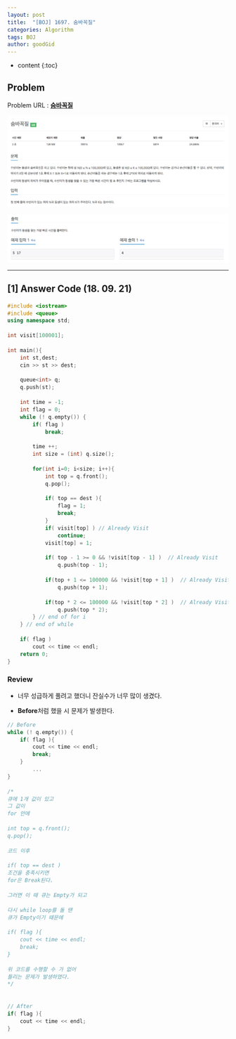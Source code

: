 ```yaml
---
layout: post
title:  "[BOJ] 1697. 숨바꼭질"
categories: Algorithm
tags: BOJ
author: goodGid
---
```

* content
{:toc}

## Problem

Problem URL : **[숨바꼭질](https://www.acmicpc.net/problem/1697)**












![](/assets/img/algorithm/1697_1.png)

![](/assets/img/algorithm/1697_2.png)

---


## [1] Answer Code (18. 09. 21)

``` cpp
#include <iostream>
#include <queue>
using namespace std;

int visit[100001];

int main(){
    int st,dest;
    cin >> st >> dest;
    
    queue<int> q;
    q.push(st);
    
    int time = -1;
    int flag = 0;
    while (! q.empty()) {
        if( flag )
            break;
        
        time ++;
        int size = (int) q.size();
        
        for(int i=0; i<size; i++){
            int top = q.front();
            q.pop();
            
            if( top == dest ){
                flag = 1;
                break;
            }
            if( visit[top] ) // Already Visit
                continue;
            visit[top] = 1;
            
            if( top - 1 >= 0 && !visit[top - 1] )  // Already Visit
                q.push(top - 1);
            
            if(top + 1 <= 100000 && !visit[top + 1] )  // Already Visit
                q.push(top + 1);
            
            if(top * 2 <= 100000 && !visit[top * 2] )  // Already Visit
                q.push(top * 2);
        } // end of for i
    } // end of while
    
    if( flag )
        cout << time << endl;
    return 0;
}
```

### Review

* 너무 성급하게 풀려고 했더니 잔실수가 너무 많이 생겼다.

* **Before**처럼 했을 시 문제가 발생한다.

``` cpp
// Before
while (! q.empty()) {
    if( flag ){
        cout << time << endl;
        break;
    }
        ...
}

/*
큐에 1개 값이 있고
그 값이 
for 안에 

int top = q.front();
q.pop();

코드 이후

if( top == dest ) 
조건을 충족시키면 
for은 Break된다.

그러면 이 때 큐는 Empty가 되고

다시 while loop를 돌 땐
큐가 Empty이기 때문에

if( flag ){
    cout << time << endl;
    break;
}

위 코드를 수행할 수 가 없어
틀리는 문제가 발생하였다.
*/


// After
if( flag ){
    cout << time << endl;
}

```

